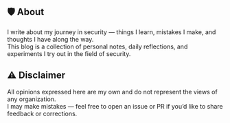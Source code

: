 ## 🛡️ About

I write about my journey in security — things I learn, mistakes I make, and thoughts I have along the way.  
This blog is a collection of personal notes, daily reflections, and experiments I try out in the field of security.  

## ⚠️ Disclaimer

All opinions expressed here are my own and do not represent the views of any organization.  
I may make mistakes — feel free to open an issue or PR if you’d like to share feedback or corrections.  
